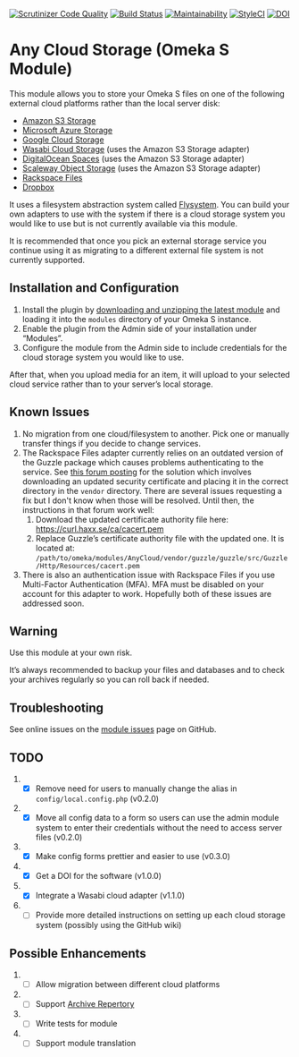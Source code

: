 [![Scrutinizer Code Quality](https://scrutinizer-ci.com/g/HBLL-Collection-Development/omeka-s-any-cloud/badges/quality-score.png?b=master)](https://scrutinizer-ci.com/g/HBLL-Collection-Development/omeka-s-any-cloud/?branch=master)
[![Build Status](https://scrutinizer-ci.com/g/HBLL-Collection-Development/omeka-s-any-cloud/badges/build.png?b=master)](https://scrutinizer-ci.com/g/HBLL-Collection-Development/omeka-s-any-cloud/build-status/master)
[![Maintainability](https://api.codeclimate.com/v1/badges/88231b9bfaa4e0397ef9/maintainability)](https://codeclimate.com/github/HBLL-Collection-Development/omeka-s-any-cloud/maintainability)
[![StyleCI](https://github.styleci.io/repos/167904424/shield)](https://github.styleci.io/repos/167904424)
[![DOI](https://zenodo.org/badge/DOI/10.5281/zenodo.2845794.svg)](https://doi.org/10.5281/zenodo.2845794)

# Any Cloud Storage (Omeka S Module)
This module allows you to store your Omeka S files on one of the following external cloud platforms rather than the local server disk:

- [Amazon S3 Storage](https://aws.amazon.com/s3/)
- [Microsoft Azure Storage](https://azure.microsoft.com/en-us/services/storage/)
- [Google Cloud Storage](https://cloud.google.com/storage/)
- [Wasabi Cloud Storage](https://wasabi.com) (uses the Amazon S3 Storage adapter)
- [DigitalOcean Spaces](https://www.digitalocean.com/products/spaces/) (uses the Amazon S3 Storage adapter)
- [Scaleway Object Storage](https://www.scaleway.com/object-storage/) (uses the Amazon S3 Storage adapter)
- [Rackspace Files](https://www.rackspace.com/cloud/files)
- [Dropbox](https://www.dropbox.com)

It uses a filesystem abstraction system called [Flysystem](http://flysystem.thephpleague.com/docs/). You can build your own adapters to use with the system if there is a cloud storage system you would like to use but is not currently available via this module.

It is recommended that once you pick an external storage service you continue using it as migrating to a different external file system is not currently supported.

## Installation and Configuration
1. Install the plugin by [downloading and unzipping the latest module](https://github.com/HBLL-Collection-Development/omeka-s-any-cloud/releases) and loading it into the `modules` directory of your Omeka S instance.
2. Enable the plugin from the Admin side of your installation under “Modules”.
3. Configure the module from the Admin side to include credentials for the cloud storage system you would like to use.

After that, when you upload media for an item, it will upload to your selected cloud service rather than to your server’s local storage.

## Known Issues
1. No migration from one cloud/filesystem to another. Pick one or manually transfer things if you decide to change services. 
2. The Rackspace Files adapter currently relies on an outdated version of the Guzzle package which causes problems authenticating to the service. See [this forum posting](https://community.rackspace.com/products/f/dedicated-hybrid-hosting-forum/8674/rackspace-public-cloud-php-opencloud-sdk-errors-due-to-outdated-certificate-authority-list/14415) for the solution which involves downloading an updated security certificate and placing it in the correct directory in the `vendor` directory. There are several issues requesting a fix but I don't know when those will be resolved. Until then, the instructions in that forum work well:
   1. Download the updated certificate authority file here: <https://curl.haxx.se/ca/cacert.pem>
   2. Replace Guzzle’s certificate authority file with the updated one. It is located at: `/path/to/omeka/modules/AnyCloud/vendor/guzzle/guzzle/src/Guzzle/Http/Resources/cacert.pem`
3. There is also an authentication issue with Rackspace Files if you use Multi-Factor Authentication (MFA). MFA must be disabled on your account for this adapter to work. Hopefully both of these issues are addressed soon.

## Warning
Use this module at your own risk.

It’s always recommended to backup your files and databases and to check your archives regularly so you can roll back if needed.

## Troubleshooting
See online issues on the [module issues](https://github.com/HBLL-Collection-Development/omeka-s-any-cloud/issues) page on GitHub.

## TODO
1. - [X] Remove need for users to manually change the alias in `config/local.config.php` (v0.2.0)
2. - [X] Move all config data to a form so users can use the admin module system to enter their credentials without the need to access server files (v0.2.0)
3. - [X] Make config forms prettier and easier to use (v0.3.0)
4. - [X] Get a DOI for the software (v1.0.0)
5. - [X] Integrate a Wasabi cloud adapter (v1.1.0)
6. - [ ] Provide more detailed instructions on setting up each cloud storage system (possibly using the GitHub wiki)

## Possible Enhancements
1. - [ ] Allow migration between different cloud platforms
2. - [ ] Support [Archive Repertory](https://github.com/Daniel-KM/Omeka-S-module-ArchiveRepertory)
3. - [ ] Write tests for module
4. - [ ] Support module translation
